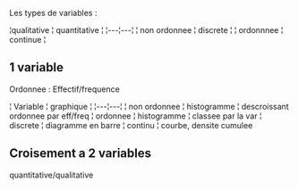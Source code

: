 Les types de variables :

¦qualitative ¦ quantitative ¦
¦---¦---¦
¦ non ordonnee ¦ discrete ¦
¦ ordonnnee ¦ continue ¦

## 1 variable

Ordonnee : Effectif/frequence

¦ Variable ¦ graphique ¦ 
¦---¦---¦
¦ non ordonnee ¦ histogramme ¦ descroissant ordonnee par eff/freq
¦ ordonnee ¦ histogramme ¦ classee par la var
¦ discrete ¦ diagramme en barre
¦ continu ¦ courbe, densite cumulee

## Croisement a 2 variables

quantitative/qualitative
